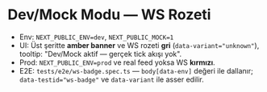 # Dev/Mock Modu — WS Rozeti

- Env: `NEXT_PUBLIC_ENV=dev`, `NEXT_PUBLIC_MOCK=1`
- UI: Üst şeritte **amber banner** ve WS rozeti **gri** (`data-variant="unknown"`), tooltip: "Dev/Mock aktif — gerçek tick akışı yok".
- Prod: `NEXT_PUBLIC_ENV=prod` ve real feed yoksa WS **kırmızı**.
- E2E: `tests/e2e/ws-badge.spec.ts` — `body[data-env]` değeri ile dallanır; `data-testid="ws-badge"` ve `data-variant` ile asser edilir.
